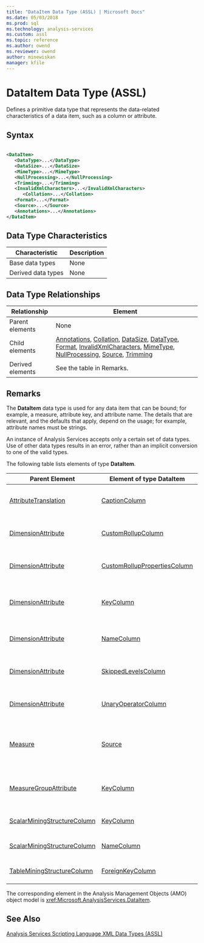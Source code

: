 ```yaml
---
title: "DataItem Data Type (ASSL) | Microsoft Docs"
ms.date: 05/03/2018
ms.prod: sql
ms.technology: analysis-services
ms.custom: assl
ms.topic: reference
ms.author: owend
ms.reviewer: owend
author: minewiskan
manager: kfile
---
```

# DataItem Data Type (ASSL)

  Defines a primitive data type that represents the data-related characteristics of a data item, such as a column or attribute.  
  
## Syntax  
  
```xml  
  
<DataItem>  
   <DataType>...</DataType>  
   <DataSize>...</DataSize>  
   <MimeType>...</MimeType>  
   <NullProcessing>...</NullProcessing>  
   <Trimming>...</Trimming>  
   <InvalidXmlCharacters>...</InvalidXmlCharacters>  
      <Collation>...</Collation>  
   <Format>...</Format>  
   <Source>...</Source>  
   <Annotations>...</Annotations>  
</DataItem>  
```  
  
## Data Type Characteristics  
  
|Characteristic|Description|  
|--------------------|-----------------|  
|Base data types|None|  
|Derived data types|None|  
  
## Data Type Relationships  
  
|Relationship|Element|  
|------------------|-------------|  
|Parent elements|None|  
|Child elements|[Annotations](collections/annotations-element-assl.md), [Collation](properties/collation-element-assl.md), [DataSize](properties/datasize-element-assl.md), [DataType](properties/datatype-element-assl.md), [Format](properties/format-element-assl.md), [InvalidXmlCharacters](properties/invalidxmlcharacters-element-assl.md), [MimeType](properties/mimetype-element-assl.md), [NullProcessing](properties/nullprocessing-element-assl.md), [Source](properties/source-element-binding-assl.md), [Trimming](properties/trimming-element-assl.md)|  
|Derived elements|See the table in Remarks.|  
  
## Remarks  
 The **DataItem** data type is used for any data item that can be bound; for example, a measure, attribute key, and attribute name. The details that are relevant, and the defaults that apply, depend on the usage; for example, attribute names must be strings.  
  
 An instance of Analysis Services accepts only a certain set of data types. Use of other data types results in an error, rather than an implicit conversion to one of the valid types.  
  
 The following table lists elements of type **DataItem**.  
  
|Parent Element|Element of type **DataItem**|Comments|  
|--------------------|----------------------------------|--------------|  
|[AttributeTranslation](data-type/attributetranslation-data-type-assl.md)|[CaptionColumn](objects/captioncolumn-element-assl.md)|**Source** element of the **DataItem** must be of type [ColumnBinding](data-type/columnbinding-data-type-assl.md) or [AttributeBinding](data-type/attributebinding-data-type-assl.md)|  
|[DimensionAttribute](data-type/dimensionattribute-data-type-assl.md)|[CustomRollupColumn](objects/customrollupcolumn-element-assl.md)|**Source** element of the **DataItem** must be of type [ColumnBinding](data-type/columnbinding-data-type-assl.md) or [AttributeBinding](data-type/attributebinding-data-type-assl.md)|  
|[DimensionAttribute](data-type/dimensionattribute-data-type-assl.md)|[CustomRollupPropertiesColumn](objects/customrolluppropertiescolumn-element-assl.md)|**Source** element of the **DataItem** must be of type [ColumnBinding](data-type/columnbinding-data-type-assl.md) or [AttributeBinding](data-type/attributebinding-data-type-assl.md)|  
|[DimensionAttribute](data-type/dimensionattribute-data-type-assl.md)|[KeyColumn](objects/keycolumn-element-assl.md)|**Source** element of the **DataItem** must be of type [ColumnBinding](data-type/columnbinding-data-type-assl.md), [AttributeBinding](data-type/attributebinding-data-type-assl.md) or [TimeBinding](data-type/timebinding-data-type-assl.md)|  
|[DimensionAttribute](data-type/dimensionattribute-data-type-assl.md)|[NameColumn](objects/namecolumn-element-assl.md)|**Source** element of the **DataItem** must be of type [ColumnBinding](data-type/columnbinding-data-type-assl.md) or [AttributeBinding](data-type/attributebinding-data-type-assl.md)|  
|[DimensionAttribute](data-type/dimensionattribute-data-type-assl.md)|[SkippedLevelsColumn](objects/skippedlevelscolumn-element-assl.md)|**Source** element of the **DataItem** must be of type [ColumnBinding](data-type/columnbinding-data-type-assl.md) or [AttributeBinding](data-type/attributebinding-data-type-assl.md)|  
|[DimensionAttribute](data-type/dimensionattribute-data-type-assl.md)|[UnaryOperatorColumn](objects/unaryoperatorcolumn-element-assl.md)|**Source** element of the **DataItem** must be of type [ColumnBinding](data-type/columnbinding-data-type-assl.md) or [AttributeBinding](data-type/attributebinding-data-type-assl.md)|  
|[Measure](objects/measure-element-assl.md)|[Source](properties/source-element-binding-assl.md)|**Source** element of the **DataItem** must be of type [RowBinding](data-type/rowbinding-data-type-assl.md), [ColumnBinding](data-type/columnbinding-data-type-assl.md), [MeasureBinding](data-type/measurebinding-data-type-assl.md), or [CubeDimensionBinding](data-type/cubedimensionbinding-data-type-assl.md)|  
|[MeasureGroupAttribute](data-type/measuregroupattribute-data-type-assl.md)|[KeyColumn](objects/keycolumn-element-assl.md)|**Source** element of the **DataItem** must be of type [ColumnBinding](data-type/columnbinding-data-type-assl.md), [AttributeBinding](data-type/attributebinding-data-type-assl.md) or [InheritedBinding](data-type/inheritedbinding-data-type-assl.md)|  
|[ScalarMiningStructureColumn](data-type/scalarminingstructurecolumn-data-type-assl.md)|[KeyColumn](objects/keycolumn-element-assl.md)|**Source** element of the **DataItem** must be of type [ColumnBinding](data-type/columnbinding-data-type-assl.md)|  
|[ScalarMiningStructureColumn](data-type/scalarminingstructurecolumn-data-type-assl.md)|[NameColumn](objects/namecolumn-element-assl.md)|**Source** element of the **DataItem** must be of type [ColumnBinding](data-type/columnbinding-data-type-assl.md)|  
|[TableMiningStructureColumn](data-type/tableminingstructurecolumn-data-type-assl.md)|[ForeignKeyColumn](objects/foreignkeycolumn-element-assl.md)|**Source** element of the **DataItem** must be of type [ColumnBinding](data-type/columnbinding-data-type-assl.md)|  
  
 The corresponding element in the Analysis Management Objects (AMO) object model is <xref:Microsoft.AnalysisServices.DataItem>.  
  
## See Also  
 [Analysis Services Scripting Language XML Data Types &#40;ASSL&#41;](data-type/analysis-services-scripting-language-xml-data-types-assl.md)  
  
  
